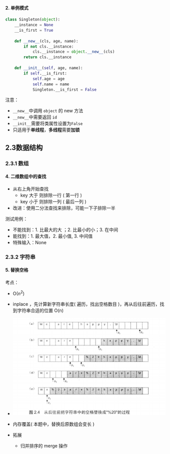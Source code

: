 #### 2. 单例模式

```python
class Singleton(object):
    __instance = None
    __is_first = True

    def __new__(cls, age, name):
        if not cls.__instance:
            cls.__instance = object.__new__(cls)
        return cls.__instance

    def __init__(self, age, name):
        if self.__is_first:
            self.age = age
            self.name = name
            Singleton.__is_first = False
```

注意：

* `__new__`中调用 `object` 的 new 方法
* `__new__`中需要返回 `id`
* `__init__`需要将类属性设置为`False`
* 只适用于**单线程**，**多线程**需要**加锁**



## 2.3数据结构

### 2.3.1 数组

#### 4. 二维数组中的查找

* 从右上角开始查找
  * key 大于 则排除一行 ( 第一行 )
  * key 小于 则排除一列 ( 最后一列 )
* 改进：使用二分法查找来排除，可能一下子排除一半

测试用例：

* 不能找到：1. 比最大的大 ；2. 比最小的小；3. 在中间
* 能找到：1. 最大值，2. 最小值, 3. 中间值
* 特殊输入：None

### 2.3.2 字符串

#### 5. 替换空格

考点：

* O($n^2$)

* inplace ，先计算新字符串长度( 遍历，找出空格数目 )，再从后往前遍历，找到字符串合适的位置 O(n)
* ![1554449381423](assets/1554449381423.png)
* 内存覆盖( 本题中，替换后原数组会变长 )
* 拓展
  * 归并排序的 merge 操作